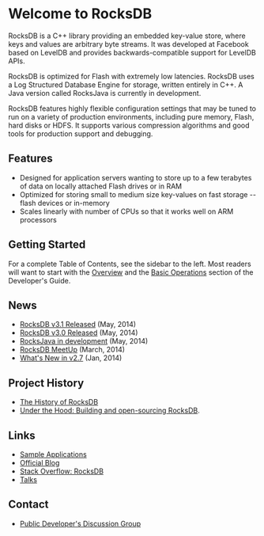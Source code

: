 # Welcome to RocksDB
RocksDB is a C++ library providing an embedded key-value store, where keys and values are arbitrary byte streams. It was developed at Facebook based on LevelDB and provides backwards-compatible support for LevelDB APIs.

RocksDB is optimized for Flash with extremely low latencies. RocksDB uses a Log Structured Database Engine for storage, written entirely in C++. A Java version called RocksJava is currently in development.

RocksDB features highly flexible configuration settings that may be tuned to run on a variety of production environments, including pure memory, Flash, hard disks or HDFS. It supports various compression algorithms and good tools for production support and debugging.

## Features
* Designed for application servers wanting to store up to a few terabytes of data on locally attached Flash drives or in RAM
* Optimized for storing small to medium size key-values on fast storage -- flash devices or in-memory
* Scales linearly with number of CPUs so that it works well on ARM processors


## Getting Started
For a complete Table of Contents, see the sidebar to the left. Most readers will want to start with the [Overview](https://github.com/barnaby0101/sandbox/wiki/Overview) and the [Basic Operations](https://github.com/barnaby0101/sandbox/wiki/RocksDB-Introduction) section of the Developer's Guide. 


## News
* [RocksDB v3.1 Released](http://rocksdb.org/blog/575/rocksdb-3-1-release/) (May, 2014)
* [RocksDB v3.0 Released](http://rocksdb.org/blog/557/rocksdb-3-0-release/) (May, 2014)
* [RocksJava in development](https://github.com/facebook/rocksdb/wiki/RocksJava-Basics) (May, 2014)
* [RocksDB MeetUp](http://rocksdb.org/blog/323/the-1st-rocksdb-local-meetup-held-on-march-27-2014/) (March, 2014)
* [What's New in v2.7](https://github.com/facebook/rocksdb/wiki/What%27s-new-in-RocksDB2.7) (Jan, 2014)


## Project History
* [The History of RocksDB](http://rocksdb.blogspot.com/2013/11/the-history-of-rocksdb.html)
* [Under the Hood: Building and open-sourcing RocksDB](https://www.facebook.com/notes/facebook-engineering/under-the-hood-building-and-open-sourcing-rocksdb/10151822347683920).

## Links 
* [Sample Applications](https://github.com/facebook/rocksdb/tree/master/examples)
* [Official Blog](http://rocksdb.org/blog/)
* [Stack Overflow: RocksDB](https://stackoverflow.com/questions/tagged/rocksdb)
* [Talks](https://github.com/facebook/rocksdb/wiki/Talks)

## Contact 
* [Public Developer's Discussion Group](https://www.facebook.com/groups/rocksdb.dev/)
